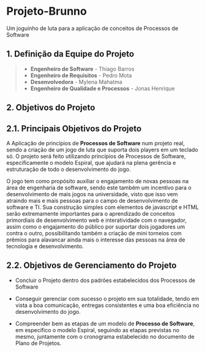 # **Projeto-Brunno**

Um joguinho de luta para a aplicação de conceitos de Processos de Software

## **1. Definição da Equipe do Projeto**

> - **Engenheiro de Software** - Thiago Barros
> - **Engenheiro de Requisitos** - Pedro Mota
> - **Desenvolvedora** - Mylena Mahatma
> - **Engenheiro de Qualidade e Processos** - Jonas Henrique

## **2. Objetivos do Projeto**

## **2.1. Principais Objetivos do Projeto**

A Aplicação de princípios de **Processos de Software** num projeto real, sendo a criação de um jogo de luta que suporta dois players em um teclado só. O projeto será feito utilizando princípios de Processos de Software, especificamente o modelo Espiral, que ajudará na plena gerência e estruturação de todo o desenvolvimento do jogo.

O jogo tem como propósito auxiliar o engajamento de novas pessoas na área de engenharia de software, sendo este também um incentivo para o desenvolvimento de mais jogos na universidade, visto que isso vem atraindo mais e mais pessoas para o campo de desenvolvimento de software e TI. Sua construção simples com elementos de javascript e HTML serão extremamente importantes para o aprendizado de conceitos primordiais de desenvolvimento web e interatividade com o navegador, assim como o engajamento do público por suportar dois jogadores um contra o outro, possibilitando também a criação de mini torneios com prêmios para alavancar ainda mais o interesse das pessoas na área de tecnologia e desenvolvimento.

## **2.2. Objetivos de Gerenciamento do Projeto**

- Concluir o Projeto dentro dos padrões estabelecidos dos Processos de Software

- Conseguir gerenciar com sucesso o projeto em sua totalidade, tendo em vista a boa comunicação, entregas consistentes e uma boa eficiência no desenvolvimento do jogo.

- Compreender bem as etapas de um modelo de **Processo de Software**, em específico o modelo Espiral, seguindo as etapas previstas no mesmo, juntamente com o cronograma estabelecido no documento de Plano de Projetos.
